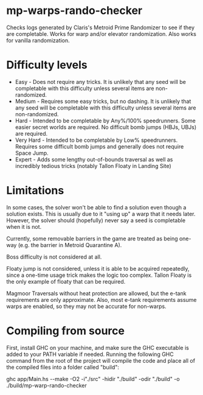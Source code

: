 # mp-warps-rando-checker
Checks logs generated by Claris's Metroid Prime Randomizer to see if they are completable. Works for warp and/or elevator randomization. Also works for vanilla randomization.

# Difficulty levels

* Easy - Does not require any tricks. It is unlikely that any seed will be completable with this difficulty unless several items are non-randomized.
* Medium - Requires some easy tricks, but no dashing. It is unlikely that any seed will be completable with this difficulty unless several items are non-randomized.
* Hard - Intended to be completable by Any%/100% speedrunners. Some easier secret worlds are required. No difficult bomb jumps (HBJs, UBJs) are required.
* Very Hard - Intended to be completable by Low% speedrunners. Requires some difficult bomb jumps and generally does not require Space Jump.
* Expert - Adds some lengthy out-of-bounds traversal as well as incredibly tedious tricks (notably Tallon Floaty in Landing Site)

# Limitations
In some cases, the solver won't be able to find a solution even though a solution exists. This is usually due to it "using up" a warp that it needs later. However, the solver should (hopefully) never say a seed is completable when it is not.

Currently, some removable barriers in the game are treated as being one-way (e.g. the barrier in Metroid Quarantine A).

Boss difficulty is not considered at all.

Floaty jump is not considered, unless it is able to be acquired repeatedly, since a one-time usage trick makes the logic too complex. Tallon Floaty is the only example of floaty that can be required.

Magmoor Traversals without heat protection are allowed, but the e-tank requirements are only approximate. Also, most e-tank requirements assume warps are enabled, so they may not be accurate for non-warps.

# Compiling from source
First, install GHC on your machine, and make sure the GHC executable is added to your PATH variable if needed. Running the following GHC command from the root of the project will compile the code and place all of the compiled files into a folder called "build":

ghc app/Main.hs --make -O2 -i"./src" -hidir "./build" -odir "./build" -o ./build/mp-warp-rando-checker